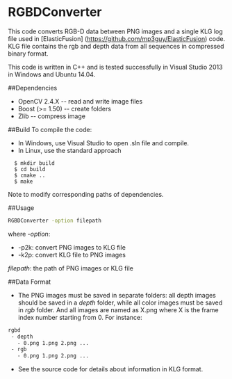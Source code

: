 # RGBDConverter
This code converts RGB-D data between PNG images and a single KLG log file used in [ElasticFusion] (https://github.com/mp3guy/ElasticFusion) code. KLG file contains the rgb and depth data from all sequences in compressed binary format.

This code is written in C++ and is tested successfully in Visual Studio 2013 in Windows and Ubuntu 14.04.

##Dependencies
- OpenCV 2.4.X -- read and write image files
- Boost (>= 1.50) -- create folders
- Zlib -- compress image

##Build
To compile the code:
* In Windows, use Visual Studio to open .sln file and compile.
* In Linux, use the standard approach
```
  $ mkdir build
  $ cd build
  $ cmake ..
  $ make
```
Note to modify corresponding paths of dependencies.

##Usage
```bash
RGBDConverter -option filepath
```
where 
*-option*:
* -p2k: convert PNG images to KLG file
* -k2p: convert KLG file to PNG images

*filepath*: the path of PNG images or KLG file

##Data Format
* The PNG images must be saved in separate folders: all depth images should be saved in a *depth* folder, while all color images must be saved in *rgb* folder. And all images are named as X.png where X is the frame index number starting from 0. For instance:
```bash
rgbd
 - depth
   - 0.png 1.png 2.png ...
 - rgb
   - 0.png 1.png 2.png ...
```
* See the source code for details about information in KLG format.
